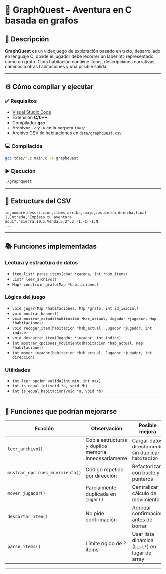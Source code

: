 # 🧩 GraphQuest – Aventura en C basada en grafos

## 📌 Descripción

**GraphQuest** es un videojuego de exploración basado en texto, desarrollado en lenguaje C, donde el jugador debe recorrer un laberinto representado como un grafo. Cada habitación contiene ítems, descripciones narrativas, caminos a otras habitaciones y una posible salida.

---

## ⚙️ Cómo compilar y ejecutar

### ✅ Requisitos

- [Visual Studio Code](https://code.visualstudio.com/)
- Extensión **C/C++**
- Compilador **gcc**
- Archivos `.c` y `.h` en la carpeta `tdas/`
- Archivo CSV de habitaciones en `data/graphquest.csv`

### 💻 Compilación

```bash
gcc tdas/*.c main.c -o graphquest
```

### ▶️ Ejecución

```bash
./graphquest
```

---

## 🧪 Estructura del CSV

```csv
id,nombre,descripcion,items,arriba,abajo,izquierda,derecha,final
1,Entrada,"Empieza tu aventura aquí","Sierra,10,5;Venda,5,2",2,-1,-1,-1,N
...
```

---

## 📚 Funciones implementadas

### Lectura y estructura de datos

- `item_list* parse_items(char *cadena, int *num_items)`
- `List* leer_archivo()`
- `Map* construir_grafo(Map *habitaciones)`

### Lógica del juego

- `void jugar(Map *habitaciones, Map *grafo, int id_inicial)`
- `void mostrar_banner()`
- `void mostrar_estado(habitacion *hab_actual, Jugador *jugador, Map *habitaciones)`
- `void recoger_item(habitacion *hab_actual, Jugador *jugador, int indice)`
- `void descartar_item(Jugador *jugador, int indice)`
- `int mostrar_opciones_movimiento(habitacion *hab_actual, Map *habitaciones)`
- `int mover_jugador(habitacion *hab_actual, Jugador *jugador, int direccion)`

### Utilidades

- `int leer_opcion_valida(int min, int max)`
- `int is_equal_int(void *a, void *b)`
- `int is_equal_habitacion(void *a, void *b)`

---

## 🔧 Funciones que podrían mejorarse

| Función | Observación | Posible mejora |
|--------|-------------|-----------------|
| `leer_archivo()` | Copia estructuras y duplica memoria innecesariamente | Cargar datos directamente sin duplicar `habitacion` |
| `mostrar_opciones_movimiento()` | Código repetido por dirección | Refactorizar con bucle y punteros |
| `mover_jugador()` | Parcialmente duplicada en `jugar()` | Centralizar cálculo de movimiento |
| `descartar_item()` | No pide confirmación | Agregar confirmación antes de borrar |
| `parse_items()` | Límite rígido de 2 ítems | Usar lista dinámica (`List*`) en lugar de array |

---
